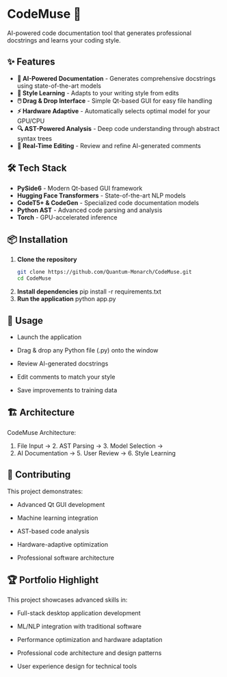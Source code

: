 # CodeMuse 🚀

AI-powered code documentation tool that generates professional docstrings and learns your coding style.

## ✨ Features

- **🤖 AI-Powered Documentation** - Generates comprehensive docstrings using state-of-the-art models
- **🎨 Style Learning** - Adapts to your writing style from edits
- **🖱️ Drag & Drop Interface** - Simple Qt-based GUI for easy file handling
- **⚡ Hardware Adaptive** - Automatically selects optimal model for your GPU/CPU
- **🔍 AST-Powered Analysis** - Deep code understanding through abstract syntax trees
- **📝 Real-Time Editing** - Review and refine AI-generated comments

## 🛠️ Tech Stack

- **PySide6** - Modern Qt-based GUI framework
- **Hugging Face Transformers** - State-of-the-art NLP models
- **CodeT5+ & CodeGen** - Specialized code documentation models
- **Python AST** - Advanced code parsing and analysis
- **Torch** - GPU-accelerated inference

## 📦 Installation

1. **Clone the repository**
   ```bash
   git clone https://github.com/Quantum-Monarch/CodeMuse.git
   cd CodeMuse
2. **Install dependencies**
    pip install -r requirements.txt
3. **Run the application**
    python app.py


## 🚀 Usage
- Launch the application

- Drag & drop any Python file (.py) onto the window

- Review AI-generated docstrings

- Edit comments to match your style

- Save improvements to training data


## 🏗️ Architecture
 CodeMuse Architecture:
1. File Input → 2. AST Parsing → 3. Model Selection → 
 4. AI Documentation → 5. User Review → 6. Style Learning

## 🤝 Contributing
This project demonstrates:
- Advanced Qt GUI development

- Machine learning integration

- AST-based code analysis

- Hardware-adaptive optimization

- Professional software architecture

## 🏆 Portfolio Highlight
This project showcases advanced skills in:
- Full-stack desktop application development

- ML/NLP integration with traditional software

- Performance optimization and hardware adaptation

- Professional code architecture and design patterns

- User experience design for technical tools